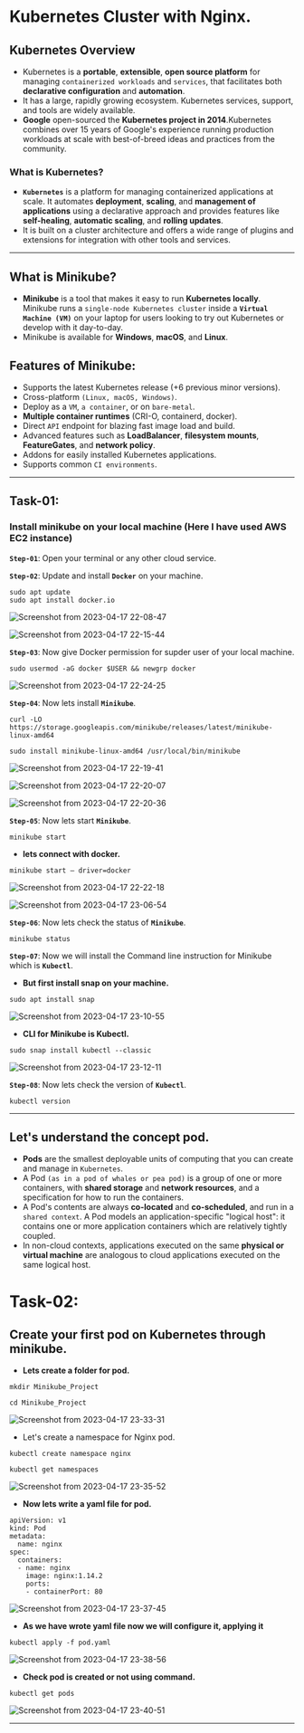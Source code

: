 # Kubernetes Cluster with Nginx.

## Kubernetes Overview

- Kubernetes is a **portable**, **extensible**, **open source platform** for managing `containerized workloads` and `services`, that facilitates both **declarative configuration** and **automation**. 
- It has a large, rapidly growing ecosystem. Kubernetes services, support, and tools are widely available.
- **Google** open-sourced the **Kubernetes project in 2014**.Kubernetes combines over 15 years of Google's experience running production workloads at scale with best-of-breed ideas and practices from the community.

### What is Kubernetes?

- **`Kubernetes`** is a platform for managing containerized applications at scale. It automates **deployment**, **scaling**, and **management of applications** using a declarative approach and provides features like **self-healing**, **automatic scaling**, and **rolling updates**.
- It is built on a cluster architecture and offers a wide range of plugins and extensions for integration with other tools and services.

---

## What is Minikube?

- **Minikube** is a tool that makes it easy to run **Kubernetes locally**. Minikube runs a `single-node Kubernetes cluster` inside a **`Virtual Machine (VM)`** on your laptop for users looking to try out Kubernetes or develop with it day-to-day.
- Minikube is available for **Windows**, **macOS**, and **Linux**.

## Features of Minikube:

- Supports the latest Kubernetes release (+6 previous minor versions).
- Cross-platform `(Linux, macOS, Windows)`.
- Deploy as a `VM`, `a container`, or on `bare-metal`.
- **Multiple container runtimes** (CRI-O, containerd, docker).
- Direct `API` endpoint for blazing fast image load and build.
- Advanced features such as **LoadBalancer**, **filesystem mounts**, **FeatureGates**, and **network policy**.
- Addons for easily installed Kubernetes applications.
- Supports common `CI environments`.

---

## Task-01:

### Install minikube on your local machine (Here I have used AWS EC2 instance)

**`Step-01`**: Open your terminal or any other cloud service.

**`Step-02`**: Update and install **`Docker`** on your machine.
```
sudo apt update
sudo apt install docker.io
```
![Screenshot from 2023-04-17 22-08-47](https://user-images.githubusercontent.com/76991475/232585569-3cbee90e-4170-402c-8111-a72ad4c7bdcc.png)

![Screenshot from 2023-04-17 22-15-44](https://user-images.githubusercontent.com/76991475/232585601-cd2a017f-ed21-4b64-9140-17511bfdeba6.png)

**`Step-03`**: Now give Docker permission for supder user of your local machine.
```
sudo usermod -aG docker $USER && newgrp docker
```

![Screenshot from 2023-04-17 22-24-25](https://user-images.githubusercontent.com/76991475/232585725-7d9e0ffa-22fd-4c41-b1ca-b2fb042806f4.png)

**`Step-04`**: Now lets install **`Minikube`**.
```
curl -LO https://storage.googleapis.com/minikube/releases/latest/minikube-linux-amd64

sudo install minikube-linux-amd64 /usr/local/bin/minikube
```

![Screenshot from 2023-04-17 22-19-41](https://user-images.githubusercontent.com/76991475/232585632-70ccfaf5-8161-48b4-acf9-bcbccead3a7b.png)

![Screenshot from 2023-04-17 22-20-07](https://user-images.githubusercontent.com/76991475/232585648-7bc42ab1-6b46-4bfb-863c-bc32b495fab9.png)

![Screenshot from 2023-04-17 22-20-36](https://user-images.githubusercontent.com/76991475/232585668-c3813b2b-fc9e-4cee-823f-44d485172a04.png)

**`Step-05`**: Now lets start **`Minikube`**.
```
minikube start
```

- **lets connect with docker.**
```
minikube start — driver=docker
```
![Screenshot from 2023-04-17 22-22-18](https://user-images.githubusercontent.com/76991475/232585683-ec343849-43d3-4e71-8981-9725b42120c0.png)

![Screenshot from 2023-04-17 23-06-54](https://user-images.githubusercontent.com/76991475/232587586-a3d91674-f519-4eb8-ba71-8b2f6a3496d3.png)

**`Step-06`**: Now lets check the status of **`Minikube`**.
```
minikube status
```

**`Step-07`**: Now we will install the Command line instruction for Minikube which is **`Kubectl`**.

- **But first install snap on your machine.**
```
sudo apt install snap
```
![Screenshot from 2023-04-17 23-10-55](https://user-images.githubusercontent.com/76991475/232585748-700042ea-fff4-4a6f-884c-b5dfe2ed92b8.png)

- **CLI for Minikube is Kubectl.**
```
sudo snap install kubectl --classic
```

![Screenshot from 2023-04-17 23-12-11](https://user-images.githubusercontent.com/76991475/232585758-3bf76427-a388-478e-94c1-c00ee5b18a75.png)

**`Step-08`**: Now lets check the version of **`Kubectl`**.
```
kubectl version
```

---

## Let's understand the concept pod.

- **Pods** are the smallest deployable units of computing that you can create and manage in `Kubernetes`.
- A Pod `(as in a pod of whales or pea pod)` is a group of one or more containers, with **shared storage** and **network resources**, and a specification for how to run the containers.
- A Pod's contents are always **co-located** and **co-scheduled**, and run in a `shared context`. A Pod models an application-specific "logical host": it contains one or more application containers which are relatively tightly coupled. 
- In non-cloud contexts, applications executed on the same **physical or virtual machine** are analogous to cloud applications executed on the same logical host.

# Task-02:

## Create your first pod on Kubernetes through minikube.

- **Lets create a folder for pod.**
```
mkdir Minikube_Project

cd Minikube_Project
```

![Screenshot from 2023-04-17 23-33-31](https://user-images.githubusercontent.com/76991475/232585768-5c734dd5-c5bf-4d92-ae16-d5cce7d1a295.png)

- Let's create a namespace for Nginx pod.
```
kubectl create namespace nginx

kubectl get namespaces
```

![Screenshot from 2023-04-17 23-35-52](https://user-images.githubusercontent.com/76991475/232585779-a64738e1-c8fd-4751-85ab-fb44300b3588.png)

- **Now lets  write a yaml file for pod.**
```
apiVersion: v1
kind: Pod
metadata:
  name: nginx
spec:
  containers:
  - name: nginx
    image: nginx:1.14.2
    ports:
    - containerPort: 80
```

![Screenshot from 2023-04-17 23-37-45](https://user-images.githubusercontent.com/76991475/232585792-6df2c2e8-2517-4881-877c-201eb06ac702.png)

- **As we have wrote yaml file now we will configure it, applying it**
```
kubectl apply -f pod.yaml
```

![Screenshot from 2023-04-17 23-38-56](https://user-images.githubusercontent.com/76991475/232585801-8a1ddc58-f153-48fe-a0aa-9fc05253cf99.png)

- **Check pod is created or not using command.**
```
kubectl get pods
```
![Screenshot from 2023-04-17 23-40-51](https://user-images.githubusercontent.com/76991475/232585807-c7802ffc-9978-4e29-9f98-be824556c116.png)

---

